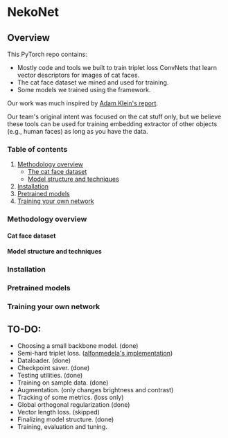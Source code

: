 # NekoNet
## Overview
This PyTorch repo contains:
- Mostly code and tools we built to train triplet loss ConvNets that learn vector descriptors for images of cat faces. 
- The cat face dataset we mined and used for training.
- Some models we trained using the framework.

Our work was much inspired by [Adam Klein's report](http://cs230.stanford.edu/projects_fall_2019/reports/26251543.pdf).

Our team's original intent was focused on the cat stuff only, but we believe these tools can be used for training embedding extractor of other objects (e.g., human faces) as long as you have the data.

### Table of contents
1. [Methodology overview](#methodology-overview)
    * [The cat face dataset](#cat-face-dataset)
    * [Model structure and techniques](#model-structure-and-techniques)
2. [Installation](#installation)
3. [Pretrained models](#pretrained-models)
4. [Training your own network](#training-your-own-network)

### Methodology overview
#### Cat face dataset
#### Model structure and techniques
### Installation
### Pretrained models
### Training your own network

## TO-DO:
- Choosing a small backbone model. (done)
- Semi-hard triplet loss. ([alfonmedela's implementation](https://github.com/alfonmedela/triplet-loss-pytorch))
- Dataloader. (done)
- Checkpoint saver. (done)
- Testing utilities. (done)
- Training on sample data. (done)
- Augmentation. (only changes brightness and contrast)
- Tracking of some metrics. (loss only)
- Global orthogonal regularization (done)
- Vector length loss. (skipped)
- Finalizing model structure. (done)
- Training, evaluation and tuning.

